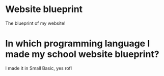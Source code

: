 # Website blueprint
The blueprint of my website!

# In which programming language I made my school website blueprint?
I made it in Small Basic, yes rofl
